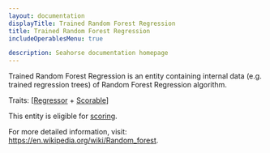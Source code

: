 ```yaml
---
layout: documentation
displayTitle: Trained Random Forest Regression
title: Trained Random Forest Regression
includeOperablesMenu: true

description: Seahorse documentation homepage
---
```


Trained Random Forest Regression is an entity containing internal data
(e.g. trained regression trees) of Random Forest Regression algorithm.

Traits:
[[Regressor](../traits/regressor.html) +
[Scorable](../traits/scorable.html)]

This entity is eligible for
[scoring](../operations/score_regressor.html).

For more detailed information, visit:
<a target="_blank" href="https://en.wikipedia.org/wiki/Random_forest">https://en.wikipedia.org/wiki/Random_forest</a>.
